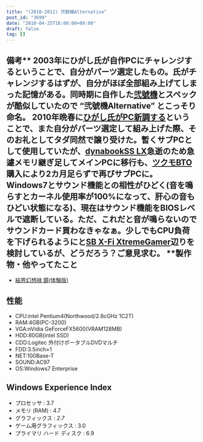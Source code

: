 ```yaml
---
title: "(2010-2012) 弐號機Alternative"
post_id: "3699"
date: "2010-04-25T16:00:00+09:00"
draft: false
tag: []
---
```



## 備考** 2003年にひがし氏が自作PCにチャレンジするということで、自分がパーツ選定したもの。氏がチャレンジするはずが、自分がほぼ全部組み上げてしまった記憶がある。同時期に自作した[弐號機](/Homebuilt-3)とスペックが酷似していたので “弐號機Alternative” とこっそり命名。 2010年晩春に[ひがし氏がPC新調する](http://mixi.jp/view_diary.pl?id=1470950740&owner_id=824514)ということで、また自分がパーツ選定して組み上げた際、そのお礼としてタダ同然で譲り受けた。暫くサブPCとして使用していたが、[dynabookSS LX](/palx190dr)急逝のため急遽メモリ継ぎ足してメインPCに移行も、[ツクモBTO](/sencia)購入により2カ月足らずで再びサブPCに。 Windows7とサウンド機能との相性がひどく(音を鳴らすとカーネル使用率が100%になって、肝心の音もひどい状態になる)、現在はサウンド機能をBIOSレベルで遮断している。ただ、これだと音が鳴らないのでサウンドカード買わなきゃなぁ。少しでもCPU負荷を下げられるようにと[SB X-Fi XtremeGamer](http://jp.creative.com/products/product.asp?category=209&subcategory=669&product=15853)辺りを検討しているが、どうだろう？ご意見求む。 **製作物・他やってたこと

  * [結界幻想禄 鏡(体験版)](http://kagaminer.in/)
## 性能

  * CPU:intel Pentium4(Northwood/2.8cGHz 1C2T)
  * RAM:4GB(PC-3200)
  * VGA:nVidia GeForceFX5600(VRAM128MB)
  * HDD:80GB(intel SSD)
  * CDD:Logitec 外付けポータブルDVDマルチ
  * FDD:3.5inch×1
  * NET:100Base-T
  * SOUND:AC97
  * OS:Windows7 Enterprise
## Windows Experience Index

  * プロセッサ : 3.7
  * メモリ (RAM) : 4.7
  * グラフィックス : _2.7_
  * ゲーム用グラフィックス : 3.0
  * プライマリ ハード ディスク : 6.9
